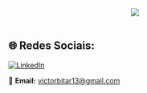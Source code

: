 <div align="center">
  <a align="center" href="https://git.io/typing-svg">
    <img src="https://readme-typing-svg.herokuapp.com?font=Courier+Prime&size=18&duration=4000&pause=1000&color=39ff14&width=435&lines=Olá+meu+nome+é+Victor+Bitar;Sou+desenvolvedor+Back-end+Junior+;Bem-vindo(a)+ao+meu+perfil+!!" />
  </a>
</div>

<br>

## 🌐 Redes Sociais:

[![LinkedIn](https://img.shields.io/badge/LinkedIn-%230077B5.svg?logo=linkedin&logoColor=white)](https://www.linkedin.com/in/victor-bitar-a36992270)  <br> 

📧 **Email:** [victorbitar13@gmail.com](mailto:victorbitar13@gmail.com)

